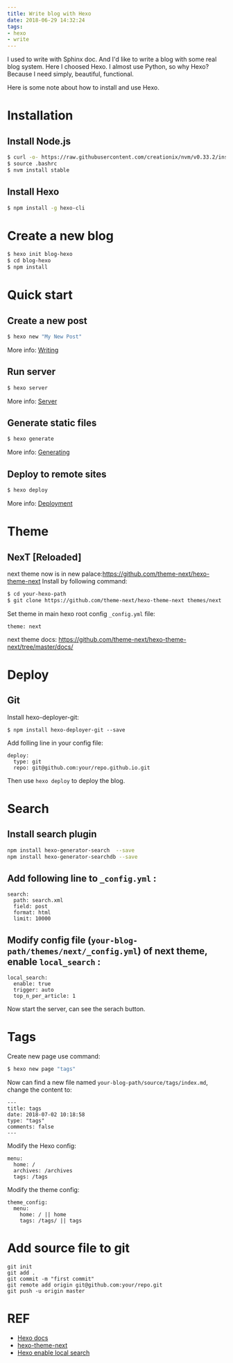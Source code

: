```yaml
---
title: Write blog with Hexo
date: 2018-06-29 14:32:24
tags:
- hexo
- write
---
```


I used to write with Sphinx doc. And I'd like to write a blog with some real blog system. Here I choosed Hexo. I almost use Python, so why Hexo? Because I need simply, beautiful, functional.

Here is some note about how to install and use Hexo.

<!-- more -->

# Installation

## Install Node.js

``` bash
$ curl -o- https://raw.githubusercontent.com/creationix/nvm/v0.33.2/install.sh | bash
$ source .bashrc
$ nvm install stable
```

## Install Hexo

``` bash
$ npm install -g hexo-cli
```

# Create a new blog

``` bash
$ hexo init blog-hexo
$ cd blog-hexo
$ npm install
```

# Quick start
## Create a new post

``` bash
$ hexo new "My New Post"
```

More info: [Writing](https://hexo.io/docs/writing.html)

## Run server

``` bash
$ hexo server
```

More info: [Server](https://hexo.io/docs/server.html)

## Generate static files

``` bash
$ hexo generate
```

More info: [Generating](https://hexo.io/docs/generating.html)

## Deploy to remote sites

``` bash
$ hexo deploy
```

More info: [Deployment](https://hexo.io/docs/deployment.html)

# Theme
## NexT [Reloaded]
next theme now is in new palace:https://github.com/theme-next/hexo-theme-next
Install by following command:
``` bash
$ cd your-hexo-path
$ git clone https://github.com/theme-next/hexo-theme-next themes/next
```
Set theme in main hexo root config ``_config.yml`` file:
```
theme: next
```

next theme docs: https://github.com/theme-next/hexo-theme-next/tree/master/docs/

# Deploy
## Git
Install hexo-deployer-git:
```
$ npm install hexo-deployer-git --save
```
Add folling line in your config file:
```
deploy:
  type: git
  repo: git@github.com:your/repo.github.io.git
```
Then use ``hexo deploy`` to deploy the blog.


# Search

## Install search plugin

``` bash
npm install hexo-generator-search  --save
npm install hexo-generator-searchdb --save
```

## Add following line to `_config.yml` :

```
search:
  path: search.xml
  field: post
  format: html
  limit: 10000
```
## Modify config file (`your-blog-path/themes/next/_config.yml`) of next theme, enable `local_search` :
```
local_search:
  enable: true
  trigger: auto
  top_n_per_article: 1
```

Now start the server, can see the serach button.

# Tags

Create new page use command:

``` bash
$ hexo new page "tags"
```

Now can find a new file named ``your-blog-path/source/tags/index.md``,
change the content to:

```
---
title: tags
date: 2018-07-02 10:18:58
type: "tags"
comments: false
---
```

Modify the Hexo config:
```
menu:
  home: /
  archives: /archives
  tags: /tags
```

Modify the theme config:
```
theme_config:
  menu:
    home: / || home
    tags: /tags/ || tags
```


# Add source file to git
```
git init
git add .
git commit -m "first commit"
git remote add origin git@github.com:your/repo.git
git push -u origin master
```

# REF

* [Hexo docs](https://hexo.io/docs/)
* [hexo-theme-next](https://github.com/theme-next/hexo-theme-next/)
* [Hexo enable local search](https://www.jianshu.com/p/519b45730824)
